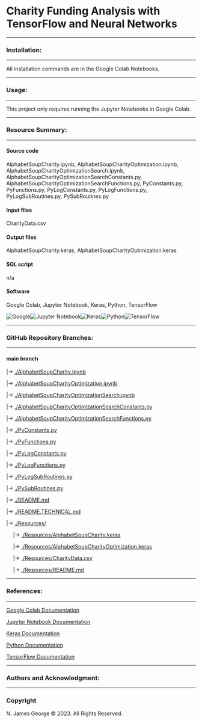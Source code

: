# **Charity Funding Analysis with TensorFlow and Neural Networks**

----

### **Installation:**

----

All installation commands are in the Google Colab Notebooks.

----

### **Usage:**

----

This project only requires running the Jupyter Notebooks in Google Colab.

----

### **Resource Summary:**

----

#### Source code

AlphabetSoupCharity.ipynb, AlphabetSoupCharityOptimization.ipynb, AlphabetSoupCharityOptimizationSearch.ipynb, AlphabetSoupCharityOptimizationSearchConstants.py, AlphabetSoupCharityOptimizationSearchFunctions.py, PyConstants.py, PyFunctions.py, PyLogConstants.py, PyLogFunctions.py, PyLogSubRoutines.py, PySubRoutines.py

#### Input files

CharityData.csv

#### Output files

AlphabetSoupCharity.keras, AlphabetSoupCharityOptimization.keras

#### SQL script

n/a

#### Software

Google Colab, Jupyter Notebook, Keras, Python, TensorFlow

![Google](https://img.shields.io/badge/google-4285F4?style=for-the-badge&logo=google&logoColor=white)![Jupyter Notebook](https://img.shields.io/badge/jupyter-%23FA0F00.svg?style=for-the-badge&logo=jupyter&logoColor=white)![Keras](https://img.shields.io/badge/Keras-%23D00000.svg?style=for-the-badge&logo=Keras&logoColor=white)![Python](https://img.shields.io/badge/python-3670A0?style=for-the-badge&logo=python&logoColor=ffdd54)![TensorFlow](https://img.shields.io/badge/TensorFlow-%23FF6F00.svg?style=for-the-badge&logo=TensorFlow&logoColor=white)

----

### **GitHub Repository Branches:**

----

#### main branch 

|&rarr; [./AlphabetSoupCharity.ipynb](./AlphabetSoupCharity.ipynb)

|&rarr; [./AlphabetSoupCharityOptimization.ipynb](./AlphabetSoupCharityOptimization.ipynb)

|&rarr; [./AlphabetSoupCharityOptimizationSearch.ipynb](./AlphabetSoupCharityOptimizationSearch.ipynb)

|&rarr; [./AlphabetSoupCharityOptimizationSearchConstants.py](./AlphabetSoupCharityOptimizationSearchConstants.py)

|&rarr; [./AlphabetSoupCharityOptimizationSearchFunctions.py](./AlphabetSoupCharityOptimizationSearchFunctions.py)

|&rarr; [./PyConstants.py](./PyConstants.py)

|&rarr; [./PyFunctions.py](./PyFunctions.py)

|&rarr; [./PyLogConstants.py](./PyLogConstants.py)

|&rarr; [./PyLogFunctions.py](./PyLogFunctions.py)

|&rarr; [./PyLogSubRoutines.py](./PyLogSubRoutines.py)

|&rarr; [./PySubRoutines.py](./PySubRoutines.py)

|&rarr; [./README.md](./README.md)

|&rarr; [./README.TECHNICAL.md](./README.TECHNICAL.md)

|&rarr; [./Resources/](./Resources/)

  &emsp; |&rarr; [./Resources/AlphabetSoupCharity.keras](./Resources/AlphabetSoupCharity.keras)

  &emsp; |&rarr; [./Resources/AlphabetSoupCharityOptimization.keras](./Resources/AlphabetSoupCharityOptimization.keras)

  &emsp; |&rarr; [./Resources/CharityData.csv](./Resources/CharityData.csv)

  &emsp; |&rarr; [./Resources/README.md](./Resources/README.md)

----

### **References:**

----

[Google Colab Documentation](https://cloud.google.com/colab/docs)

[Jupyter Notebook Documentation](https://jupyter-notebook.readthedocs.io/en/stable/)

[Keras Documentation](https://keras.io/api/)

[Python Documentation](https://docs.python.org/3/)

[TensorFlow Documentation](https://www.tensorflow.org/api_docs)

----

### **Authors and Acknowledgment:**

----

### Copyright

N. James George © 2023. All Rights Reserved.
